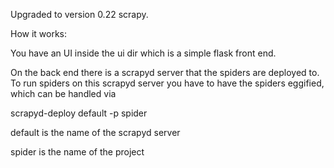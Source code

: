 
Upgraded to version 0.22 scrapy.

How it works:

You have an UI inside the ui dir which is a simple flask front end.

On the back end there is a scrapyd server that the spiders are deployed to.
To run spiders on this scrapyd server you have to have the spiders eggified, which can be handled via

scrapyd-deploy default -p spider

default is the name of the scrapyd server

spider is the name of the project


